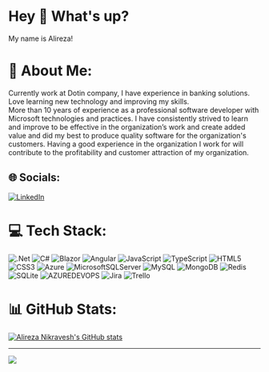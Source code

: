 # Hey 👋 What's up?
My name is Alireza!
# 💫 About Me:
Currently work at Dotin company, I have experience in banking solutions.<br>Love learning new technology and improving my skills.  <br>More than 10 years of experience as a professional software developer with Microsoft technologies and practices. I have consistently strived to learn and improve  to be effective in the organization’s work and create added value and did my best to produce quality software for the organization's customers. Having a good experience in the organization I work for will contribute to the profitability and customer attraction of my organization.


## 🌐 Socials:
[![LinkedIn](https://img.shields.io/badge/LinkedIn-%230077B5.svg?logo=linkedin&logoColor=white)](https://linkedin.com/in/alireza-nikravesh) 

# 💻 Tech Stack:
![.Net](https://img.shields.io/badge/.NET-5C2D91?style=plastic&logo=.net&logoColor=white) ![C#](https://img.shields.io/badge/c%23-%23239120.svg?style=plastic&logo=csharp&logoColor=white)  ![Blazor](https://img.shields.io/badge/blazor-%235C2D91.svg?style=plastic&logo=blazor&logoColor=white) ![Angular](https://img.shields.io/badge/angular-%23DD0031.svg?style=plastic&logo=angular&logoColor=white) ![JavaScript](https://img.shields.io/badge/javascript-%23323330.svg?style=plastic&logo=javascript&logoColor=%23F7DF1E) ![TypeScript](https://img.shields.io/badge/typescript-%23007ACC.svg?style=plastic&logo=typescript&logoColor=white)
 ![HTML5](https://img.shields.io/badge/html5-%23E34F26.svg?style=plastic&logo=html5&logoColor=white) ![CSS3](https://img.shields.io/badge/css3-%231572B6.svg?style=plastic&logo=css3&logoColor=white)  ![Azure](https://img.shields.io/badge/azure-%230072C6.svg?style=plastic&logo=microsoftazure&logoColor=white) ![MicrosoftSQLServer](https://img.shields.io/badge/Microsoft%20SQL%20Server-CC2927?style=plastic&logo=microsoft%20sql%20server&logoColor=white) 
 ![MySQL](https://img.shields.io/badge/mysql-%2300000f.svg?style=plastic&logo=mysql&logoColor=white) ![MongoDB](https://img.shields.io/badge/MongoDB-%234ea94b.svg?style=plastic&logo=mongodb&logoColor=white) ![Redis](https://img.shields.io/badge/redis-%23DD0031.svg?style=plastic&logo=redis&logoColor=white) ![SQLite](https://img.shields.io/badge/sqlite-%2307405e.svg?style=plastic&logo=sqlite&logoColor=white) ![AZUREDEVOPS](https://img.shields.io/badge/azuredevops-0078D7.svg?style=plastic&logo=azuredevops&logoColor=white&color=%230078D7) ![Jira](https://img.shields.io/badge/jira-%230A0FFF.svg?style=plastic&logo=jira&logoColor=white) ![Trello](https://img.shields.io/badge/Trello-%23026AA7.svg?style=plastic&logo=Trello&logoColor=white)
# 📊 GitHub Stats:
[![Alireza Nikravesh's GitHub stats](https://github-readme-stats.vercel.app/api?username=nikravesh&title_color=ff6600&bg_color=1d1f21&text_color=d6d6d6)](https://github.com/anuraghazra/github-readme-stats)

---
[![](https://visitcount.itsvg.in/api?id=nikravesh&label=Profile%20Views&color=5&icon=0&pretty=false)](https://visitcount.itsvg.in)

<!-- Proudly created with GPRM ( https://gprm.itsvg.in ) -->
